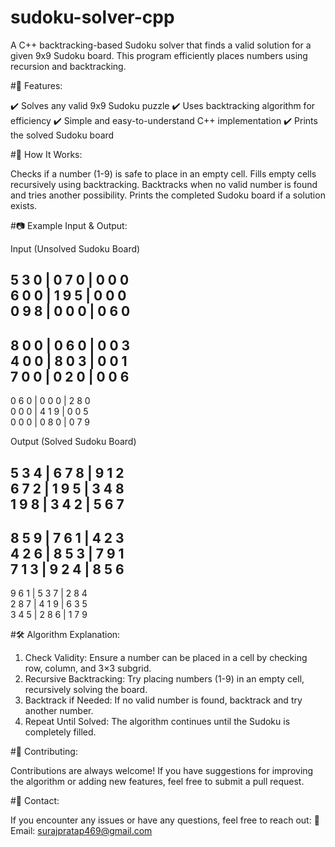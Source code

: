 # sudoku-solver-cpp
A C++ backtracking-based Sudoku solver that finds a valid solution for a given 9x9 Sudoku board. This program efficiently places numbers using recursion and backtracking.

#🚀 Features:

✔️ Solves any valid 9x9 Sudoku puzzle
✔️ Uses backtracking algorithm for efficiency
✔️ Simple and easy-to-understand C++ implementation
✔️ Prints the solved Sudoku board


#📌 How It Works:

Checks if a number (1-9) is safe to place in an empty cell.
Fills empty cells recursively using backtracking.
Backtracks when no valid number is found and tries another possibility.
Prints the completed Sudoku board if a solution exists.


#📷 Example Input & Output:

Input (Unsolved Sudoku Board)




5 3 0 | 0 7 0 | 0 0 0  
6 0 0 | 1 9 5 | 0 0 0  
0 9 8 | 0 0 0 | 0 6 0  
---------------------
8 0 0 | 0 6 0 | 0 0 3  
4 0 0 | 8 0 3 | 0 0 1  
7 0 0 | 0 2 0 | 0 0 6  
---------------------
0 6 0 | 0 0 0 | 2 8 0  
0 0 0 | 4 1 9 | 0 0 5  
0 0 0 | 0 8 0 | 0 7 9  


Output (Solved Sudoku Board)





5 3 4 | 6 7 8 | 9 1 2  
6 7 2 | 1 9 5 | 3 4 8  
1 9 8 | 3 4 2 | 5 6 7  
---------------------
8 5 9 | 7 6 1 | 4 2 3  
4 2 6 | 8 5 3 | 7 9 1  
7 1 3 | 9 2 4 | 8 5 6  
---------------------
9 6 1 | 5 3 7 | 2 8 4  
2 8 7 | 4 1 9 | 6 3 5  
3 4 5 | 2 8 6 | 1 7 9  


#🛠 Algorithm Explanation:

1) Check Validity: Ensure a number can be placed in a cell by checking row, column, and 3×3 subgrid.
2) Recursive Backtracking: Try placing numbers (1-9) in an empty cell, recursively solving the board.
3) Backtrack if Needed: If no valid number is found, backtrack and try another number.
4) Repeat Until Solved: The algorithm continues until the Sudoku is completely filled.


#🤝 Contributing:

Contributions are always welcome! If you have suggestions for improving the algorithm or adding new features, feel free to submit a pull request.

#📩 Contact:

If you encounter any issues or have any questions, feel free to reach out:
📧 Email: surajpratap469@gmail.com
